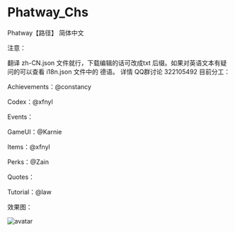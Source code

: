 # Phatway_Chs
Phatway【路径】 简体中文

注意：

翻译 zh-CN.json 文件就行，下载编辑的话可改成txt 后缀。如果对英语文本有疑问的可以查看 i18n.json 文件中的 德语。
详情 QQ群讨论 322105492
目前分工：

Achievements：@constancy 

Codex：@xfnyl 

Events：

GameUI：@Karnie 

Items：@xfnyl 

Perks：@Zain 

Quotes：

Tutorial：@law

效果图：

![avatar](https://upload.cc/i1/2019/04/14/sb1CIB.png)
